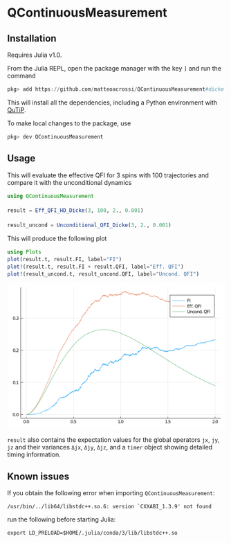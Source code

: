 # QContinuousMeasurement

## Installation

Requires Julia v1.0.

From the Julia REPL, open the package manager with the key `]` and run the command

```julia
pkg> add https://github.com/matteoacrossi/QContinuousMeasurement#dicke
```

This will install all the dependencies, including a Python environment with [QuTiP](http://www.qutip.org).

To make local changes to the package, use

```julia
pkg> dev QContinuousMeasurement
```

## Usage

This will evaluate the effective QFI for 3 spins with 100 trajectories and compare it with the unconditional dynamics

```julia
using QContinuousMeasurement

result = Eff_QFI_HD_Dicke(3, 100, 2., 0.001)

result_uncond = Unconditional_QFI_Dicke(3, 2., 0.001)
```

This will produce the following plot
```julia
using Plots
plot(result.t, result.FI, label="FI")
plot!(result.t, result.FI + result.QFI, label="Eff. QFI")
plot!(result_uncond.t, result_uncond.QFI, label="Uncond. QFI")
```

![](readme.png)


`result` also contains the expectation values for the global operators `jx`, `jy`, `jz` and their variances `Δjx`, `Δjy`, `Δjz`,
and a `timer` object showing detailed timing information.

## Known issues
If you obtain the following error when importing `QContinuousMeasurement`:

    /usr/bin/../lib64/libstdc++.so.6: version `CXXABI_1.3.9' not found

run the following before starting Julia:

    export LD_PRELOAD=$HOME/.julia/conda/3/lib/libstdc++.so
